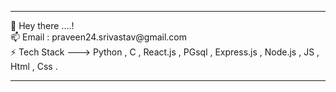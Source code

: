 <hr>  
 👋 Hey there ....! <br>
 📫 Email : praveen24.srivastav@gmail.com <BR>
 ⚡️ Tech Stack ---> Python , C , React.js , PGsql , Express.js , Node.js , JS , Html , Css .
 <hr> 

<!--

**praveen24sriv/praveen24sriv** is a ✨ _special_ ✨ repository because its `README.md` (this file) appears on your GitHub profile.

Here are some ideas to get you started:

- 🔭 I’m currently working on ...
- 
- 👯 I’m looking to collaborate on ...
- 🤔 I’m looking for help with ...
- 💬 Ask me about ...
- 📫 How to reach me: ...
- 😄 Pronouns: ...
- ⚡ Fun fact: ...
-->
